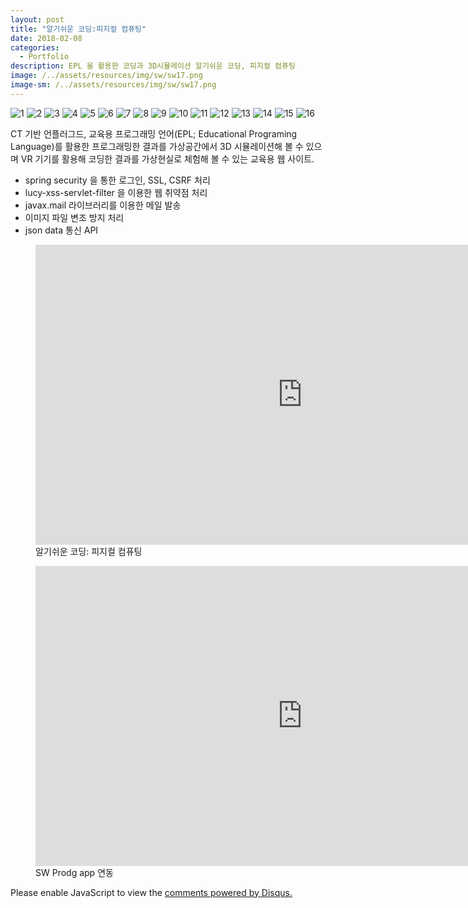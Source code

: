 ```yaml
---
layout: post
title: "알기쉬운 코딩:피지컬 컴퓨팅"
date: 2018-02-08
categories:
  - Portfolio
description: EPL 을 활용한 코딩과 3D시뮬레이션 알기쉬운 코딩, 피지컬 컴퓨팅
image: /../assets/resources/img/sw/sw17.png
image-sm: /../assets/resources/img/sw/sw17.png
---
```


<div class="container">
	<div id="slides">
		<img src="{{ site.url }}/assets/resources/img/sw/sw3.png" alt="1">
     	<img src="{{ site.url }}/assets/resources/img/sw/sw4.png" alt="2">
     	<img src="{{ site.url }}/assets/resources/img/sw/sw5.png" alt="3">
     	<img src="{{ site.url }}/assets/resources/img/sw/sw6.png" alt="4">
     	<img src="{{ site.url }}/assets/resources/img/sw/sw7.png" alt="5">
     	<img src="{{ site.url }}/assets/resources/img/sw/sw8.png" alt="6">
     	<img src="{{ site.url }}/assets/resources/img/sw/sw9.png" alt="7">
     	<img src="{{ site.url }}/assets/resources/img/sw/sw10.png" alt="8">
     	<img src="{{ site.url }}/assets/resources/img/sw/sw11.png" alt="9">
     	<img src="{{ site.url }}/assets/resources/img/sw/sw12.png" alt="10">
     	<img src="{{ site.url }}/assets/resources/img/sw/sw13.png" alt="11">
     	<img src="{{ site.url }}/assets/resources/img/sw/sw14.png" alt="12">
     	<img src="{{ site.url }}/assets/resources/img/sw/sw15.png" alt="13">
     	<img src="{{ site.url }}/assets/resources/img/sw/sw16.png" alt="14">
     	<img src="{{ site.url }}/assets/resources/img/sw/sw17.png" alt="15"> 
     	<img src="{{ site.url }}/assets/resources/img/sw/sw18.png" alt="16">
	</div>
</div>

<script src="https://code.jquery.com/jquery-1.9.1.min.js"></script>
<script src="{{ site.url }}/assets/slider/js/jquery.slides.min.js"></script>
<script>
	$(function() {
		$('#slides').slidesjs({
        width: 940,
        height: 628,
        play: {
        		active: true,
          		auto: true,
          		interval: 1000,
          		swap: true
        	}
      	});
    });
</script>

CT 기반 언플러그드, 교육용 프로그래밍 언어(EPL; Educational Programing Language)를 활용한 프로그래밍한 결과를 가상공간에서 3D 시뮬레이션해 볼 수 있으며 VR 기기를 활용해 코딩한 결과를 가상현실로 체험해 볼 수 있는 교육용 웹 사이트.

<ul>
	<li>spring security 을 통한 로그인, SSL, CSRF 처리</li>
  	<li>lucy-xss-servlet-filter 을 이용한 웹 취약점 처리</li>
  	<li>javax.mail 라이브러리를 이용한 메일 발송</li>
  	<li>이미지 파일 변조 방지 처리</li>
  	<li>json data 통신 API</li>
</ul>

<figure>
	<iframe width="854" height="480" src="https://www.youtube.com/embed/w9Am9mPuPxQ" frameborder="0" allowfullscreen></iframe>
 	<figcaption>알기쉬운 코딩: 피지컬 컴퓨팅</figcaption>
</figure>

<figure>
	<iframe width="854" height="480" src="https://www.youtube.com/embed/rC-NrdkYRGA" frameborder="0" allowfullscreen></iframe>
 	<figcaption>SW Prodg app 연동</figcaption>
</figure>

<div id="disqus_thread"></div>
<script>

/**
*  RECOMMENDED CONFIGURATION VARIABLES: EDIT AND UNCOMMENT THE SECTION BELOW TO INSERT DYNAMIC VALUES FROM YOUR PLATFORM OR CMS.
*  LEARN WHY DEFINING THESE VARIABLES IS IMPORTANT: https://disqus.com/admin/universalcode/#configuration-variables*/
/*
var disqus_config = function () {
this.page.url = PAGE_URL;  // Replace PAGE_URL with your page's canonical URL variable
this.page.identifier = PAGE_IDENTIFIER; // Replace PAGE_IDENTIFIER with your page's unique identifier variable
};
*/
(function() { // DON'T EDIT BELOW THIS LINE
var d = document, s = d.createElement('script');
s.src = 'https://silqwer.disqus.com/embed.js';
s.setAttribute('data-timestamp', +new Date());
(d.head || d.body).appendChild(s);
})();
</script>
<noscript>Please enable JavaScript to view the <a href="https://disqus.com/?ref_noscript">comments powered by Disqus.</a></noscript>
